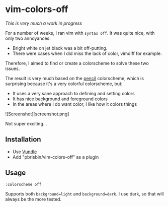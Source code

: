 # vim-colors-off

*This is very much a work in progress*

For a number of weeks, I ran vim with `syntax off`. It was quite nice, 
with only two annoyances:

- Bright white on jet black was a bit off-putting.
- There were cases when I did miss the lack of color, vimdiff for 
  example.

Therefore, I aimed to find or create a colorscheme to solve these two 
issues.

The result is very much based on the [pencil][] colorscheme, which is 
surprising because it's a very colorful colorscheme, but:

- It uses a very sane approach to defining and setting colors
- It has nice background and foreground colors
- In the areas where I do want color, I like how it colors things

[pencil]: https://github.com/reedes/vim-colors-pencil

![Screenshot][screenshot.png]

Not super exciting...

## Installation

- Use [Vundle][]
- Add "pbrisbin/vim-colors-off" as a plugin

[vundle]: https://github.com/gmarik/Vundle.vim

## Usage

```
:colorscheme off
```

Supports both `background=light` and `background=dark`. I use dark, so 
that will always be the more tested.

